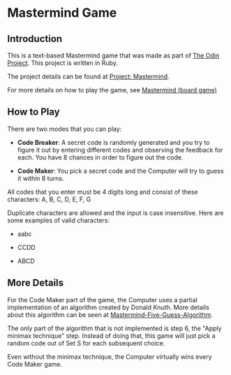 # Mastermind Game

## Introduction

This is a text-based Mastermind game that was made as part of [The Odin Project](https://www.theodinproject.com). This project is written in Ruby.

The project details can be found at [Project: Mastermind](https://www.theodinproject.com/lessons/ruby-mastermind).

For more details on how to play the game, see [Mastermind (board game)](<https://en.wikipedia.org/wiki/Mastermind_(board_game)>)

## How to Play

There are two modes that you can play:

- **Code Breaker**: A secret code is randomly generated and you try to figure it out by entering different codes and observing the feedback for each. You have 8 chances in order to figure out the code.

- **Code Maker**: You pick a secret code and the Computer will try to guess it within 8 turns.

All codes that you enter must be 4 digits long and consist of these characters: A, B, C, D, E, F, G

Duplicate characters are allowed and the input is case insensitive. Here are some examples of valid characters:

- aabc

- CCDD

- ABCD

## More Details

For the Code Maker part of the game, the Computer uses a partial implementation of an algorithm created by Donald Knuth. More details about this algorithm can be seen at [Mastermind-Five-Guess-Algorithm](https://github.com/NathanDuran/Mastermind-Five-Guess-Algorithm).

The only part of the algorithm that is not implemented is step 6, the "Apply minimax technique" step. Instead of doing that, this game will just pick a random code out of Set S for each subsequent choice.

Even without the minimax technique, the Computer virtually wins every Code Maker game.
